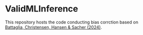 # ValidMLInference
 This repository hosts the code conducting bias corrction based on [Battaglia, Christensen, Hansen & Sacher (2024)](https://cowles.yale.edu/research/cfdp-2421-inference-regression-variables-generated-ai-or-machine-learning). 
